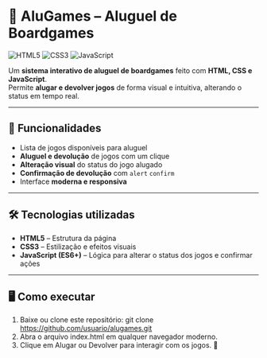 # 🎲 AluGames – Aluguel de Boardgames

![HTML5](https://img.shields.io/badge/HTML5-E34F26?style=for-the-badge&logo=html5&logoColor=white)
![CSS3](https://img.shields.io/badge/CSS3-1572B6?style=for-the-badge&logo=css3&logoColor=white)
![JavaScript](https://img.shields.io/badge/JavaScript-F7DF1E?style=for-the-badge&logo=javascript&logoColor=black)

Um **sistema interativo de aluguel de boardgames** feito com **HTML, CSS e JavaScript**.  
Permite **alugar e devolver jogos** de forma visual e intuitiva, alterando o status em tempo real.  

---

## 🚀 Funcionalidades

- Lista de jogos disponíveis para aluguel  
- **Aluguel e devolução** de jogos com um clique  
- **Alteração visual** do status do jogo alugado  
- **Confirmação de devolução** com `alert` `confirm`  
- Interface **moderna e responsiva**  

---

## 🛠️ Tecnologias utilizadas

- **HTML5** – Estrutura da página  
- **CSS3** – Estilização e efeitos visuais  
- **JavaScript (ES6+)** – Lógica para alterar o status dos jogos e confirmar ações  

---

## 🖥️ Como executar

1. Baixe ou clone este repositório:
   git clone https://github.com/usuario/alugames.git
2. Abra o arquivo index.html em qualquer navegador moderno.
3. Clique em Alugar ou Devolver para interagir com os jogos. 🎉
